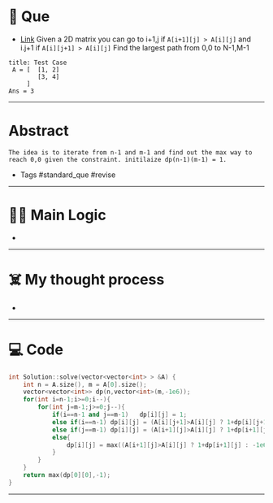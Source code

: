 # 🧩 Que
- [Link](https://www.interviewbit.com/problems/increasing-path-in-matrix/)
Given a 2D matrix you can go to i+1,j if `A[i+1][j] > A[i][j]` and i.j+1 if `A[i][j+1] > A[i][j]` Find the largest path from 0,0 to N-1,M-1
```ad-question
title: Test Case
 A = [  [1, 2]
        [3, 4]
     ]
Ans = 3
```

---
# Abstract
```ad-abstract
The idea is to iterate from n-1 and m-1 and find out the max way to reach 0,0 given the constraint. initilaize dp(n-1)(m-1) = 1.
```

- Tags #standard_que #revise 
--- 
# 🕵️‍♂️ Main Logic
- 

---
# ☠️ My thought process
- 
---

# 💻 Code
```cpp
int Solution::solve(vector<vector<int> > &A) {
    int n = A.size(), m = A[0].size();
    vector<vector<int>> dp(n,vector<int>(m,-1e6));
    for(int i=n-1;i>=0;i--){
        for(int j=m-1;j>=0;j--){
            if(i==n-1 and j==m-1)   dp[i][j] = 1;
            else if(i==n-1) dp[i][j] = (A[i][j+1]>A[i][j] ? 1+dp[i][j+1] : -1e6);
            else if(j==m-1) dp[i][j] = (A[i+1][j]>A[i][j] ? 1+dp[i+1][j] : -1e6);
            else{
                dp[i][j] = max((A[i+1][j]>A[i][j] ? 1+dp[i+1][j] : -1e6), (A[i][j+1]>A[i][j] ? 1+dp[i][j+1] : -1e6));
            }
        }
    }
    return max(dp[0][0],-1);
}

```
---
